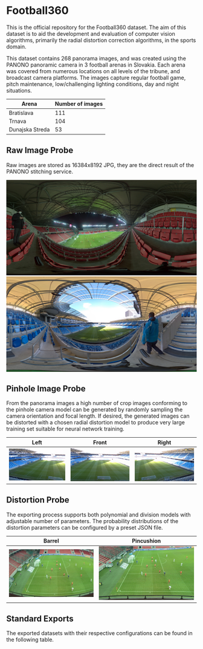 # Football360

This is the official repository for the Football360 dataset. The aim of this dataset is to aid the development and evaluation of computer vision algorithms, primarily the radial distortion correction algorithms, in the sports domain.

This dataset contains 268 panorama images, and was created using the PANONO panoramic camera in 3 football arenas in Slovakia. Each arena was covered from numerous locations on all levels of the tribune, and broadcast camera platforms. The images capture regular football game, pitch maintenance, low/challenging lighting conditions, day and night situations.


| Arena           | Number of images |
| --------------- | ---------------- |
| Bratislava      | 111              |
| Trnava          | 104              |
| Dunajska Streda | 53               |



## Raw Image Probe

Raw images are stored as 16384x8192 JPG, they are the direct result of the PANONO stitching service.

![](images/probe/raw/catt-2-0032.jpg)
![](images/probe/raw/nfba-0016.jpg)


## Pinhole Image Probe

From the panorama images a high number of crop images conforming to the pinhole camera model can be generated by randomly sampling the camera orientation and focal length. If desired, the generated images can be distorted with a chosen radial distortion model to produce very large training set suitable for neural network training.


| Left  | Front  | Right  |
| ------- | ------- | --------|
| ![](images/probe/pinhole/img-001.jpg) | ![](images/probe/pinhole/img-002.jpg) | ![](images/probe/pinhole/img-003.jpg) |


## Distortion Probe

The exporting process supports both polynomial and division models with adjustable number of parameters. The probability distributions of the distortion parameters can be configured by a preset JSON file.

| Barrel | Pincushion |
| ------- | ----- |
| ![](images/probe/distort/barrel.jpg) | ![](images/probe/distort/pincushion.jpg) |


## Standard Exports

The exported datasets with their respective configurations can be found in the following table.



